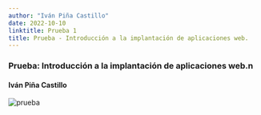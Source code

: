 ```yaml
---
author: "Iván Piña Castillo"
date: 2022-10-10
linktitle: Prueba 1
title: Prueba - Introducción a la implantación de aplicaciones web.
---
```


### Prueba: Introducción a la implantación de aplicaciones web.n
#### Iván Piña Castillo

![prueba](/images/prueba.jpeg)